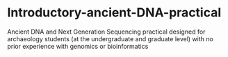 # Introductory-ancient-DNA-practical
Ancient DNA and Next Generation Sequencing practical designed for archaeology students (at the undergraduate and graduate level) with no prior experience with genomics or bioinformatics 
